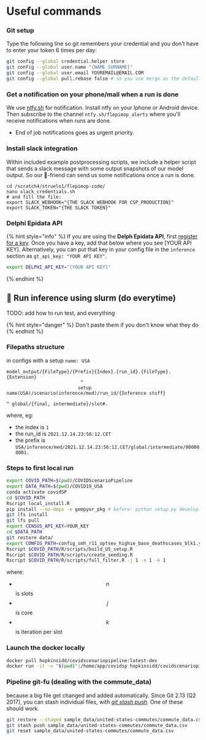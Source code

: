# Useful commands

### Git setup

Type the following line so git remembers your credential and you don't have to enter your token 6 times per day:

```bash
git config --global credential.helper store
git config --global user.name "{NAME SURNAME}"
git config --global user.email YOUREMAIL@EMAIL.COM
git config --global pull.rebase false # so you use merge as the default reconciliation method
```

### Get a notification on your phone/mail when a run is done

We use [ntfy.sh](https://ntfy.sh) for notification. Install ntfy on your Iphone or Android device. Then subscribe to the channel `ntfy.sh/flepimop_alerts` where you'll receive notifications when runs are done.

* End of job notifications goes as urgent priority.

### Install slack integration

Within included example postprocessing scripts, we include a helper script that sends a slack message with some output snapshots of our model output. So our 🤖-friend can send us some notifications once a run is done.

```
cd /scratch4/struelo1/flepimop-code/
nano slack_credentials.sh
# and fill the file:
export SLACK_WEBHOOK="{THE SLACK WEBHOOK FOR CSP_PRODUCTION}"
export SLACK_TOKEN="{THE SLACK TOKEN}"

```

### Delphi **Epidata** API

{% hint style="info" %}
If you are using the **Delph Epidata API**, first [register for a key](https://cmu-delphi.github.io/delphi-epidata/). Once you have a key, add that below where you see \[YOUR API KEY]. Alternatively, you can put that key in your config file in the `inference` section as `gt_api_key: "YOUR API KEY"`.

```bash
export DELPHI_API_KEY="[YOUR API KEY]"
```
{% endhint %}

## 🚀 Run inference using slurm (do everytime)



TODO: add how to run test, and everything

{% hint style="danger" %}
Don't paste them if you don't know what they do
{% endhint %}

### Filepaths structure

in configs with a setup `name: USA`

```
model_output/{FileType}/{Prefix}{Index}.{run_id}.{FileType}.{Extension}
                           ^ 
                          setup name(USA)/scenario(inference/med)/run_id/{Inference stuff}
                                                                           ^ global/{final, intermediate}/slot#.
```

where, eg:

* the index is `1`
* the run\_id is `2021.12.14.23:56:12.CET`
* the prefix is `USA/inference/med/2021.12.14.23:56:12.CET/global/intermediate/000000001.`

### Steps to first local run

```bash
export COVID_PATH=$(pwd)/COVIDScenarioPipeline
export DATA_PATH=$(pwd)/COVID19_USA
conda activate covidSP
cd $COVID_PATH
Rscript local_install.R
pip install --no-deps -e gempyor_pkg # before: python setup.py develop --no-deps
git lfs install
git lfs pull
export CENSUS_API_KEY=YOUR_KEY
cd $DATA_PATH
git restore data/
export CONFIG_PATH=config_smh_r11_optsev_highie_base_deathscases_blk1.yml
Rscript $COVID_PATH/R/scripts/build_US_setup.R
Rscript $COVID_PATH/R/scripts/create_seeding.R
Rscript $COVID_PATH/R/scripts/full_filter.R -j 1 -n 1 -k 1
```

where:

* $$n$$ is slots
* $$j$$ is core
* $$k$$ is iteration per slot

### Launch the docker locally

```bash
docker pull hopkinsidd/covidscenariopipeline:latest-dev
docker run -it -v "$(pwd)":/home/app/covidsp hopkinsidd/covidscenariopipeline:latest-dev
```

### Pipeline git-fu (dealing with the commute\_data)

because a big file get changed and added automatically. Since Git 2.13 (Q2 2017), you can stash individual files, with [_git stash push_](https://git-scm.com/docs/git-stash#git-stash-push-p--patch-k--no-keep-index-u--include-untracked-a--all-q--quiet-m--messageltmessagegt--ltpathspecgt82308203). One of these should work.

```bash
git restore --staged sample_data/united-states-commutes/commute_data.csv
git stash push sample_data/united-states-commutes/commute_data.csv
git reset sample_data/united-states-commutes/commute_data.csv
```
